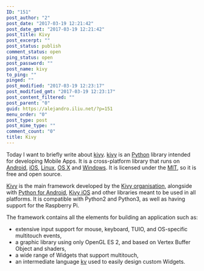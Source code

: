 ```yaml
---
ID: "151"
post_author: "2"
post_date: "2017-03-19 12:21:42"
post_date_gmt: "2017-03-19 12:21:42"
post_title: Kivy
post_excerpt: ""
post_status: publish
comment_status: open
ping_status: open
post_password: ""
post_name: kivy
to_ping: ""
pinged: ""
post_modified: "2017-03-19 12:23:17"
post_modified_gmt: "2017-03-19 12:23:17"
post_content_filtered: ""
post_parent: "0"
guid: https://alejandro.iliu.net/?p=151
menu_order: "0"
post_type: post
post_mime_type: ""
comment_count: "0"
title: Kivy
---
```


Today I want to briefly write about [kivy][ki].  [kivy][ki] is an
[Python][py] library intended for developing Mobile Apps.  It is a
cross-platform library that runs on [Android][ad], [iOS][ios],
[Linux][li], [OS X][osx] and [Windows][win].  It is licensed under
the [MIT][mit], so it is free and open source.

[Kivy][ki] is the main framework developed by the [Kivy organisation][ko], alongside with [Python for Android][pa],
[Kivy iOS][ks] and other libraries meant to be used in all platforms.  It is compatible with Python2 and Python3,
as well as having support for the Raspberry Pi.

The framework contains all the elements for building an application such as:

* extensive input support for mouse, keyboard, TUIO, and OS-specific multitouch events,
* a graphic library using only OpenGL ES 2, and based on Vertex Buffer Object and shaders,
* a wide range of Widgets that support multitouch,
* an intermediate language [kv][kv] used to easily design custom Widgets.

[ki]: https://kivy.org/
[py]: https://www.python.org/
[ad]: https://www.android.com/
[ios]: http://www.apple.com/ios/
[li]: https://www.cs.helsinki.fi/linux/
[osx]: https://www.apple.com/macos/
[win]: https://www.microsoft.com/en-us/windows
[mit]: https://opensource.org/licenses/MIT
[ko]: https://kivy.org/#aboutus
[pa]: https://github.com/kivy/python-for-android
[ks]: https://github.com/kivy/kivy-ios
[kv]: https://kivy.org/docs/guide/lang.html



